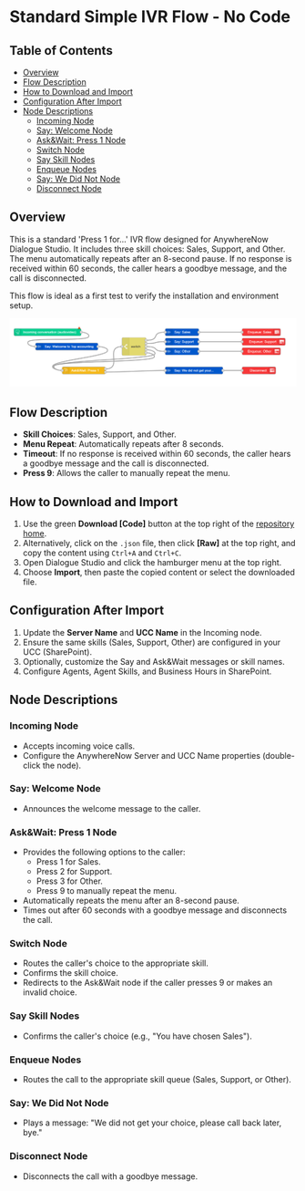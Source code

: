 # Standard Simple IVR Flow - No Code

## Table of Contents
- [Overview](#overview)
- [Flow Description](#flow-description)
- [How to Download and Import](#how-to-download-and-import)
- [Configuration After Import](#configuration-after-import)
- [Node Descriptions](#node-descriptions)
  - [Incoming Node](#incoming-node)
  - [Say: Welcome Node](#say-welcome-node)
  - [Ask&Wait: Press 1 Node](#askwait-press-1-node)
  - [Switch Node](#switch-node)
  - [Say Skill Nodes](#say-skill-nodes)
  - [Enqueue Nodes](#enqueue-nodes)
  - [Say: We Did Not Node](#say-we-did-not-node)
  - [Disconnect Node](#disconnect-node)

## Overview
This is a standard 'Press 1 for...' IVR flow designed for AnywhereNow Dialogue Studio. It includes three skill choices: Sales, Support, and Other. The menu automatically repeats after an 8-second pause. If no response is received within 60 seconds, the caller hears a goodbye message, and the call is disconnected.

This flow is ideal as a first test to verify the installation and environment setup.

![Standard Simple IVR Flow](resource/a365-ds-standard-ivr-flow.png?raw=true)

## Flow Description
- **Skill Choices**: Sales, Support, and Other.
- **Menu Repeat**: Automatically repeats after 8 seconds.
- **Timeout**: If no response is received within 60 seconds, the caller hears a goodbye message and the call is disconnected.
- **Press 9**: Allows the caller to manually repeat the menu.

## How to Download and Import
1. Use the green **Download [Code]** button at the top right of the [repository home](https://github.com/AnywhereNow/DialogueStudioFlows).
2. Alternatively, click on the `.json` file, then click **[Raw]** at the top right, and copy the content using `Ctrl+A` and `Ctrl+C`.
3. Open Dialogue Studio and click the hamburger menu at the top right.
4. Choose **Import**, then paste the copied content or select the downloaded file.

## Configuration After Import
1. Update the **Server Name** and **UCC Name** in the Incoming node.
2. Ensure the same skills (Sales, Support, Other) are configured in your UCC (SharePoint).
3. Optionally, customize the Say and Ask&Wait messages or skill names.
4. Configure Agents, Agent Skills, and Business Hours in SharePoint.

## Node Descriptions

### Incoming Node
- Accepts incoming voice calls.
- Configure the AnywhereNow Server and UCC Name properties (double-click the node).

### Say: Welcome Node
- Announces the welcome message to the caller.

### Ask&Wait: Press 1 Node
- Provides the following options to the caller:
  - Press 1 for Sales.
  - Press 2 for Support.
  - Press 3 for Other.
  - Press 9 to manually repeat the menu.
- Automatically repeats the menu after an 8-second pause.
- Times out after 60 seconds with a goodbye message and disconnects the call.

### Switch Node
- Routes the caller's choice to the appropriate skill.
- Confirms the skill choice.
- Redirects to the Ask&Wait node if the caller presses 9 or makes an invalid choice.

### Say Skill Nodes
- Confirms the caller's choice (e.g., "You have chosen Sales").

### Enqueue Nodes
- Routes the call to the appropriate skill queue (Sales, Support, or Other).

### Say: We Did Not Node
- Plays a message: "We did not get your choice, please call back later, bye."

### Disconnect Node
- Disconnects the call with a goodbye message.
